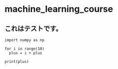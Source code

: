 # machine_learning_course

## これはテストです。

```
import numpy as np

for i in range(10)
  plus = i + plus

print(plus)

```
